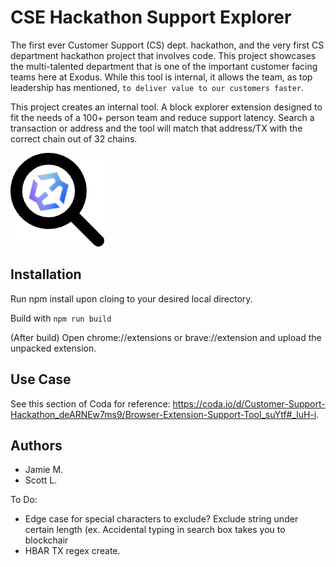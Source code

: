 # CSE Hackathon Support Explorer 

The first ever Customer Support (CS) dept. hackathon, and the very first CS department hackathon project that involves code. This project showcases the multi-talented department that is one of the important customer facing teams here at Exodus. While this tool is internal, it allows the team, as top leadership has mentioned, `to deliver value to our customers faster`.

This project creates an internal tool. A block explorer extension designed to fit the needs of a 100+ person team and reduce support latency. Search a transaction or address and the tool will match that address/TX with the correct chain out of 32 chains. 


![Support Explorer Icon](https://github.com/AngelLozan/Block-Explorer-Hackathon-Idea-2/blob/main/public/SearchExo.png?raw=true)

## Installation

Run npm install upon cloing to your desired local directory.

Build with `npm run build`

(After build) Open chrome://extensions or brave://extension and upload the unpacked extension. 

## Use Case

See this section of Coda for reference: https://coda.io/d/Customer-Support-Hackathon_deARNEw7ms9/Browser-Extension-Support-Tool_suYtf#_luH-i.


## Authors

- Jamie M.
- Scott L. 

To Do: 

- Edge case for special characters to exclude? Exclude string under certain length (ex. Accidental typing in search box takes you to blockchair
- HBAR TX regex create.
